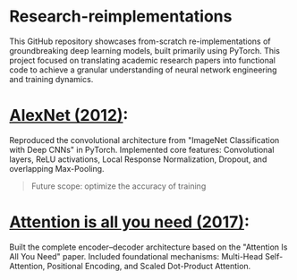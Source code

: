 # Research-reimplementations
This GitHub repository showcases from-scratch re-implementations of groundbreaking deep learning models, built primarily using PyTorch. This project focused on translating academic research papers into functional code to achieve a granular understanding of neural network engineering and training dynamics.

# **[AlexNet (2012)](https://proceedings.neurips.cc/paper_files/paper/2012/file/c399862d3b9d6b76c8436e924a68c45b-Paper.pdf)**: 
Reproduced the convolutional architecture from "ImageNet Classification with Deep CNNs" in PyTorch.
Implemented core features: Convolutional layers, ReLU activations, Local Response Normalization, Dropout, and overlapping Max-Pooling.
> Future scope: optimize the accuracy of training

# **[Attention is all you need (2017)](https://arxiv.org/abs/1706.03762)**: 
Built the complete encoder–decoder architecture based on the "Attention Is All You Need" paper.
Included foundational mechanisms: Multi-Head Self-Attention, Positional Encoding, and Scaled Dot-Product Attention.
